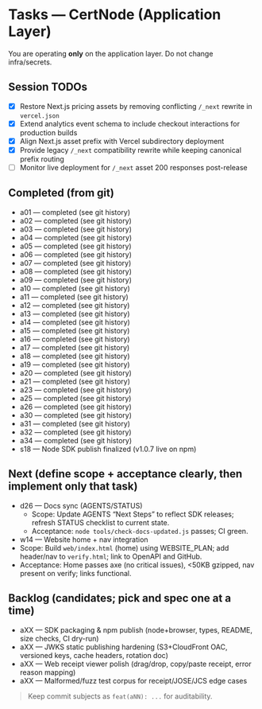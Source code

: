 # Tasks — CertNode (Application Layer)

You are operating **only** on the application layer. Do not change infra/secrets.

## Session TODOs
- [x] Restore Next.js pricing assets by removing conflicting `/_next` rewrite in `vercel.json`
- [x] Extend analytics event schema to include checkout interactions for production builds
- [x] Align Next.js asset prefix with Vercel subdirectory deployment
- [x] Provide legacy `/_next` compatibility rewrite while keeping canonical prefix routing
- [ ] Monitor live deployment for `/_next` asset 200 responses post-release

## Completed (from git)
- a01 — completed (see git history)
- a02 — completed (see git history)
- a03 — completed (see git history)
- a04 — completed (see git history)
- a05 — completed (see git history)
- a06 — completed (see git history)
- a07 — completed (see git history)
- a08 — completed (see git history)
- a09 — completed (see git history)
- a10 — completed (see git history)
- a11 — completed (see git history)
- a12 — completed (see git history)
- a13 — completed (see git history)
- a14 — completed (see git history)
- a15 — completed (see git history)
- a16 — completed (see git history)
- a17 — completed (see git history)
- a18 — completed (see git history)
- a19 — completed (see git history)
- a20 — completed (see git history)
- a21 — completed (see git history)
- a23 — completed (see git history)
- a25 — completed (see git history)
- a26 — completed (see git history)
- a30 — completed (see git history)
- a31 — completed (see git history)
- a32 — completed (see git history)
- a34 — completed (see git history)
 - s18 — Node SDK publish finalized (v1.0.7 live on npm)

## Next (define scope + acceptance clearly, then implement only that task)
- d26 — Docs sync (AGENTS/STATUS)
  - Scope: Update AGENTS “Next Steps” to reflect SDK releases; refresh STATUS checklist to current state.
  - Acceptance: `node tools/check-docs-updated.js` passes; CI green.
 - w14 — Website home + nav integration
  - Scope: Build `web/index.html` (home) using WEBSITE_PLAN; add header/nav to `verify.html`; link to OpenAPI and GitHub.
  - Acceptance: Home passes axe (no critical issues), <50KB gzipped, nav present on verify; links functional.

## Backlog (candidates; pick and spec one at a time)
- aXX — SDK packaging & npm publish (node+browser, types, README, size checks, CI dry-run)
- aXX — JWKS static publishing hardening (S3+CloudFront OAC, versioned keys, cache headers, rotation doc)
- aXX — Web receipt viewer polish (drag/drop, copy/paste receipt, error reason mapping)
- aXX — Malformed/fuzz test corpus for receipt/JOSE/JCS edge cases

> Keep commit subjects as `feat(aNN): ...` for auditability.

